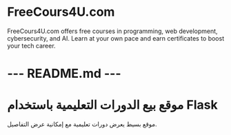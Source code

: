 # FreeCours4U.com
FreeCours4U.com offers free courses in programming, web development, cybersecurity, and AI. Learn at your own pace and earn certificates to boost your tech career.

# --- README.md ---
# موقع بيع الدورات التعليمية باستخدام Flask

موقع بسيط يعرض دورات تعليمية مع إمكانية عرض التفاصيل.
